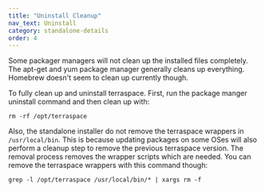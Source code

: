 ```yaml
---
title: "Uninstall Cleanup"
nav_text: Uninstall
category: standalone-details
order: 4
---
```


Some packager managers will not clean up the installed files completely. The apt-get and yum package manager generally cleans up everything. Homebrew doesn't seem to clean up currently though.

To fully clean up and uninstall terraspace. First, run the package manger uninstall command and then clean up with:

    rm -rf /opt/terraspace

Also, the standalone installer do not remove the terraspace wrappers in `/usr/local/bin`. This is because updating packages on some OSes will also perform a cleanup step to remove the previous terraspace version. The removal process removes the wrapper scripts which are needed. You can remove the terraspace wrappers with this command though:

    grep -l /opt/terraspace /usr/local/bin/* | xargs rm -f
